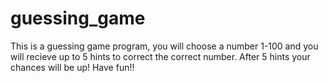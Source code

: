 # guessing_game

This is a guessing game program, you will choose a number 1-100 and you will recieve up to 5 hints to correct the correct number. After 5 hints your chances will be up!
Have fun!!

 
